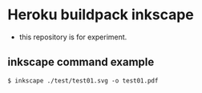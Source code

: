 # Heroku buildpack inkscape

* this repository is for experiment.


## inkscape command example

```
$ inkscape ./test/test01.svg -o test01.pdf
```

